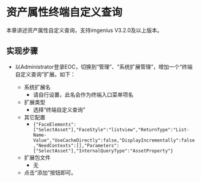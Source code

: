 # 资产属性终端自定义查询

本章讲述资产属性自定义查询，支持imgenius V3.2.0及以上版本。

## 实现步骤

* 以Administrator登录EOC，切换到“管理”、“系统扩展管理”，增加一个“终端自定义查询”扩展。如下：

  * 系统扩展名
    * 请自行设置，此名会作为终端入口菜单项名
  * 扩展类型
    * 选择“终端自定义查询”
  * 其它配置
    * `{"FaceElements":["SelectAsset"],"FaceStyle":"listview","ReturnType":"List-Name-Value","UseCacheDirectly":false,"DisplayIncrementally":false,"NeedContexts":[],"Parameters":["SelectAsset"],"InternalQueryType":"AssetProperty"}`
  * 扩展包文件
    * 无
  * 点击“添加”按钮即可。
  